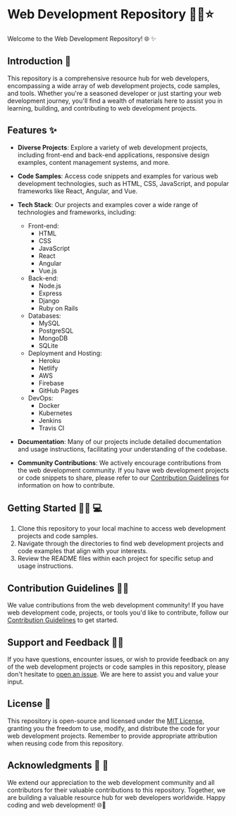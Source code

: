 # Web Development Repository 👩‍💻⭐

Welcome to the Web Development Repository! 🌐 ✨

## Introduction 📄

This repository is a comprehensive resource hub for web developers, encompassing a wide array of web development projects, code samples, and tools. Whether you're a seasoned developer or just starting your web development journey, you'll find a wealth of materials here to assist you in learning, building, and contributing to web development projects.

## Features ✨

- **Diverse Projects**: Explore a variety of web development projects, including front-end and back-end applications, responsive design examples, content management systems, and more.

- **Code Samples**: Access code snippets and examples for various web development technologies, such as HTML, CSS, JavaScript, and popular frameworks like React, Angular, and Vue.

- **Tech Stack**: Our projects and examples cover a wide range of technologies and frameworks, including:

    - Front-end:
        - HTML
        - CSS
        - JavaScript
        - React
        - Angular
        - Vue.js
    - Back-end:
        - Node.js
        - Express
        - Django
        - Ruby on Rails
    - Databases:
        - MySQL
        - PostgreSQL
        - MongoDB
        - SQLite
    - Deployment and Hosting:
        - Heroku
        - Netlify
        - AWS
        - Firebase
        - GitHub Pages
    - DevOps:
        - Docker
        - Kubernetes
        - Jenkins
        - Travis CI

- **Documentation**: Many of our projects include detailed documentation and usage instructions, facilitating your understanding of the codebase.

- **Community Contributions**: We actively encourage contributions from the web development community. If you have web development projects or code snippets to share, please refer to our [Contribution Guidelines](CONTRIBUTING.md) for information on how to contribute.

## Getting Started 🙌🏻 💻

1. Clone this repository to your local machine to access web development projects and code samples.
2. Navigate through the directories to find web development projects and code examples that align with your interests.
3. Review the README files within each project for specific setup and usage instructions.

## Contribution Guidelines 🤝🏻

We value contributions from the web development community! If you have web development code, projects, or tools you'd like to contribute, follow our [Contribution Guidelines](CONTRIBUTING.md) to get started.

## Support and Feedback ✍🏻

If you have questions, encounter issues, or wish to provide feedback on any of the web development projects or code samples in this repository, please don't hesitate to [open an issue](https://github.com/your-username/web-development-repo/issues). We are here to assist you and value your input.

## License 📑

This repository is open-source and licensed under the [MIT License](LICENSE), granting you the freedom to use, modify, and distribute the code for your web development projects. Remember to provide appropriate attribution when reusing code from this repository.

## Acknowledgments 🔆 🌟

We extend our appreciation to the web development community and all contributors for their valuable contributions to this repository. Together, we are building a valuable resource hub for web developers worldwide. Happy coding and web development! 🌐🚀
